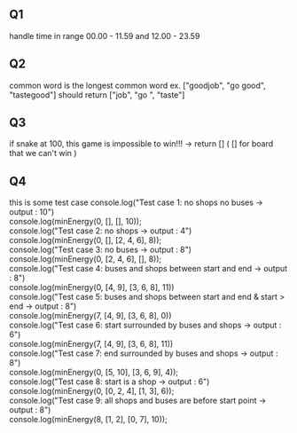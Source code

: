 ## Q1
handle time in range 00.00 - 11.59 and 12.00 - 23.59
## Q2
common word is the longest common word ex. ["goodjob", "go good", "tastegood"] should return ["job", "go ", "taste"]
## Q3
if snake at 100, this game is impossible to win!!! -> return []
( [] for board that we can't win )
## Q4
this is some test case 
console.log("Test case 1: no shops no buses -> output : 10") <br>
console.log(minEnergy(0, [], [], 10)); <br>
console.log("Test case 2: no shops -> output : 4") <br>
console.log(minEnergy(0, [], [2, 4, 6], 8)); <br>
console.log("Test case 3: no buses -> output : 8") <br>
console.log(minEnergy(0, [2, 4, 6], [], 8)); <br>
console.log("Test case 4: buses and shops between start and end -> output : 8") <br>
console.log(minEnergy(0, [4, 9], [3, 6, 8], 11)) <br>
console.log("Test case 5: buses and shops between start and end & start > end -> output : 8") <br>
console.log(minEnergy(7, [4, 9], [3, 6, 8], 0)) <br>
console.log("Test case 6: start surrounded by buses and shops -> output : 6") <br>
console.log(minEnergy(7, [4, 9], [3, 6, 8], 11)) <br>
console.log("Test case 7: end surrounded by buses and shops -> output : 8") <br>
console.log(minEnergy(0, [5, 10], [3, 6, 9], 4)); <br>
console.log("Test case 8: start is a shop -> output : 6") <br>
console.log(minEnergy(0, [0, 2, 4], [1, 3], 6)); <br>
console.log("Test case 9: all shops and buses are before start point -> output : 8") <br>
console.log(minEnergy(8, [1, 2], [0, 7], 10)); <br>
